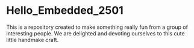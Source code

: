 # Hello_Embedded_2501
This is a repository created to make something really fun from a group of interesting people. We are delighted and devoting ourselves to this cute little handmake craft.
